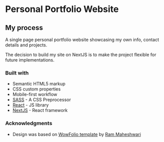 # Personal Portfolio Website

## My process

A single page personal portfolio website showcasing my own info, contact details and projects. 

The decision to build my site on NextJS is to make the project flexible for future implementations.

### Built with

- Semantic HTML5 markup
- CSS custom properties
- Mobile-first workflow
- [SASS](https://sass-lang.com/) - A CSS Preprocessor
- [React](https://reactjs.org/) - JS library
- [NextJS](https://nextjs.org/) - React framework

### Acknowledgments

- Design was based on <a target="_blank" href="https://github.com/rammcodes/wowfolio">WowFolio template</a> by <a target="_blank" href="https://rammaheshwari.com">Ram Maheshwari</a>
